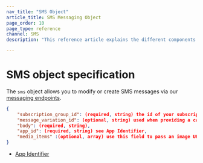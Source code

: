 ```yaml
---
nav_title: "SMS Object"
article_title: SMS Messaging Object
page_order: 10
page_type: reference
channel: SMS
description: "This reference article explains the different components of Braze's SMS object."

---
```

# SMS object specification

The `sms` object allows you to modify or create SMS messages via our [messaging endpoints]({{site.baseurl}}/api/endpoints/messaging).

```json
{
    "subscription_group_id": (required, string) the id of your subscription group,
    "message_variation_id": (optional, string) used when providing a campaign_id to specify which message variation this message should be tracked under,
    "body": (required, string),
    "app_id": (required, string) see App Identifier,
    "media_items" :(optional, array) use this field to pass an image URL in an MMS to send an image with your message.    
}
```

- [App Identifier]({{site.baseurl}}/api/api_key#the-app-identifier-api-key)